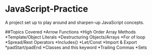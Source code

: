 # JavaScript-Practice
A project set up to play around and sharpen-up JavaScript concepts.

##Topics Covered
*Arrow Functions
*High Order Array Methods
*Template/Object Literals
*Destructuring Objects/Arrays
*For of loop
*Spread/Rest Operators
*Includes()
*Let/Const
*Import & Export
*padStart/padEnd
*Classes and this keyword
*Trailing Commas
*Sets
